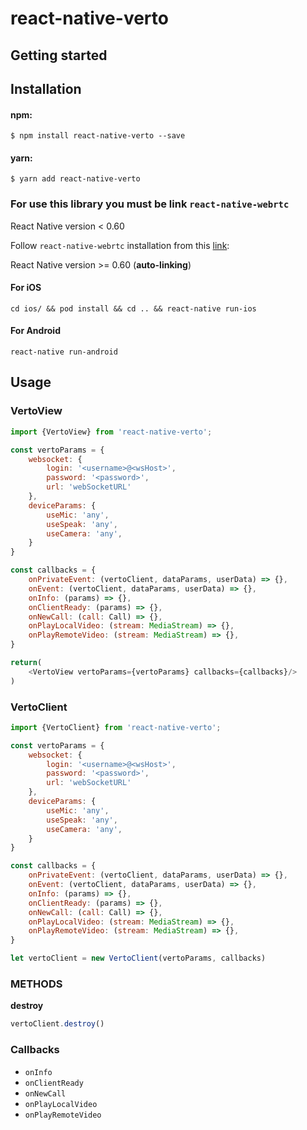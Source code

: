 # react-native-verto

## Getting started

## Installation

#### npm:
`$ npm install react-native-verto --save`

#### yarn:
`$ yarn add react-native-verto`

### For use this library you must be link `react-native-webrtc`

React Native version < 0.60

Follow `react-native-webrtc` installation from this [link](https://github.com/react-native-webrtc/react-native-webrtc/#installation):

React Native version >= 0.60 (**auto-linking**)

#### For iOS
`cd ios/ && pod install && cd .. && react-native run-ios`

#### For Android
`react-native run-android`

## Usage

### VertoView

```javascript
import {VertoView} from 'react-native-verto';

const vertoParams = {
	websocket: {
		login: '<username>@<wsHost>',
		password: '<password>',
		url: 'webSocketURL'
	},
	deviceParams: {
		useMic: 'any',
		useSpeak: 'any',
		useCamera: 'any',
	}
}

const callbacks = {
	onPrivateEvent: (vertoClient, dataParams, userData) => {},
	onEvent: (vertoClient, dataParams, userData) => {},
	onInfo: (params) => {},
	onClientReady: (params) => {},
	onNewCall: (call: Call) => {},
	onPlayLocalVideo: (stream: MediaStream) => {},
	onPlayRemoteVideo: (stream: MediaStream) => {},
}

return(
	<VertoView vertoParams={vertoParams} callbacks={callbacks}/>
)
```

### VertoClient

```javascript
import {VertoClient} from 'react-native-verto';

const vertoParams = {
	websocket: {
		login: '<username>@<wsHost>',
		password: '<password>',
		url: 'webSocketURL'
	},
	deviceParams: {
		useMic: 'any',
		useSpeak: 'any',
		useCamera: 'any',
	}
}

const callbacks = {
	onPrivateEvent: (vertoClient, dataParams, userData) => {},
	onEvent: (vertoClient, dataParams, userData) => {},
	onInfo: (params) => {},
	onClientReady: (params) => {},
	onNewCall: (call: Call) => {},
	onPlayLocalVideo: (stream: MediaStream) => {},
	onPlayRemoteVideo: (stream: MediaStream) => {},
}

let vertoClient = new VertoClient(vertoParams, callbacks)
```

### METHODS

**destroy**

```javascript
vertoClient.destroy()
```

### Callbacks

* `onInfo`
* `onClientReady`
* `onNewCall`
* `onPlayLocalVideo`
* `onPlayRemoteVideo`
